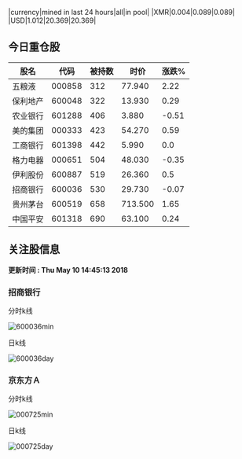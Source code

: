 |currency|mined in last 24 hours|all|in pool|
|XMR|0.004|0.089|0.089|
|USD|1.012|20.369|20.369|

## 今日重仓股 

|股名|代码|被持数|时价|涨跌%|
|---|---|---|---|---|
|五粮液|000858|312|77.940|2.22|
|保利地产|600048|322|13.930|0.29|
|农业银行|601288|406|3.880|-0.51|
|美的集团|000333|423|54.270|0.59|
|工商银行|601398|442|5.990|0.0|
|格力电器|000651|504|48.030|-0.35|
|伊利股份|600887|519|26.360|0.5|
|招商银行|600036|530|29.730|-0.07|
|贵州茅台|600519|658|713.500|1.65|
|中国平安|601318|690|63.100|0.24|

## 关注股信息
**更新时间 : Thu May 10 14:45:13 2018**
### 招商银行 
分时k线

![600036min](http://image.sinajs.cn/newchart/min/n/sh600036.gif)

日k线

![600036day](http://image.sinajs.cn/newchart/daily/n/sh600036.gif)

### 京东方Ａ 
分时k线

![000725min](http://image.sinajs.cn/newchart/min/n/sz000725.gif)

日k线

![000725day](http://image.sinajs.cn/newchart/daily/n/sz000725.gif)
